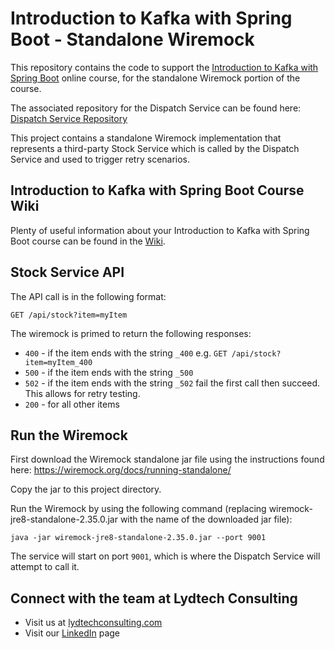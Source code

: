 # Introduction to Kafka with Spring Boot - Standalone Wiremock

This repository contains the code to support the [Introduction to Kafka with Spring Boot](https://github.com/lydtechconsulting/introduction-to-kafka-wiremock.git) online course, for the standalone Wiremock portion of the course.

The associated repository for the Dispatch Service can be found here:  [Dispatch Service Repository](https://github.com/lydtechconsulting/introduction-to-kafka-with-spring-boot)

This project contains a standalone Wiremock implementation that represents a third-party Stock Service which is called by the Dispatch Service and used to trigger retry scenarios.

## Introduction to Kafka with Spring Boot Course Wiki
Plenty of useful information about your Introduction to Kafka with Spring Boot course can be found in the [Wiki](https://github.com/lydtechconsulting/introduction-to-kafka-with-spring-boot/wiki).

## Stock Service API

The API call is in the following format:

```
GET /api/stock?item=myItem
```

The wiremock is primed to return the following responses:

- `400` - if the item ends with the string `_400` e.g. `GET /api/stock?item=myItem_400`
- `500` - if the item ends with the string `_500`
- `502` - if the item ends with the string `_502` fail the first call then succeed. This allows for retry testing.
- `200` - for all other items

## Run the Wiremock

First download the Wiremock standalone jar file using the instructions found here:
https://wiremock.org/docs/running-standalone/

Copy the jar to this project directory.

Run the Wiremock by using the following command (replacing wiremock-jre8-standalone-2.35.0.jar with the name of the downloaded jar file): 
```
java -jar wiremock-jre8-standalone-2.35.0.jar --port 9001
```

The service will start on port `9001`, which is where the Dispatch Service will attempt to call it.

## Connect with the team at Lydtech Consulting
* Visit us at [lydtechconsulting.com](https://www.lydtechconsulting.com/)
* Visit our [LinkedIn](https://www.linkedin.com/company/lydtech-consulting) page
